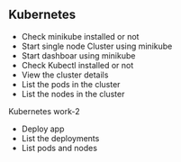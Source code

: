 ## Kubernetes
- Check minikube installed or not
- Start single node Cluster using minikube
- Start dashboar using minikube
- Check Kubectl installed or not
- View the cluster details
- List the pods in the cluster
- List the nodes in the cluster


Kubernetes work-2
- Deploy app
- List the deployments
- List pods and nodes